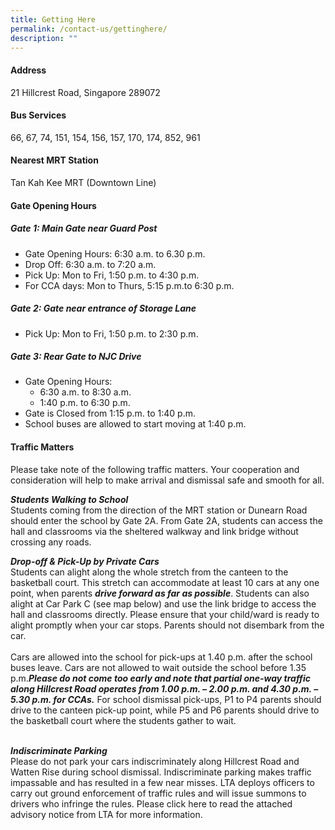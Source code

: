 ```yaml
---
title: Getting Here
permalink: /contact-us/gettinghere/
description: ""
---
```

#### Address
21 Hillcrest Road, Singapore 289072

#### Bus Services
66, 67, 74, 151, 154, 156, 157, 170, 174, 852, 961

#### Nearest MRT Station
Tan Kah Kee MRT (Downtown Line)

#### Gate Opening Hours

##### Gate 1: ***Main Gate near Guard Post***
* Gate Opening Hours: 6:30 a.m. to 6.30 p.m.
* Drop Off: 6:30 a.m. to 7:20 a.m.
* Pick Up: Mon to Fri, 1:50 p.m. to 4:30 p.m.
* For CCA days: Mon to Thurs, 5:15 p.m.to 6:30 p.m.

##### Gate 2: ***Gate near entrance of Storage Lane***
* Pick Up: Mon to Fri, 1:50 p.m. to 2:30 p.m.

##### Gate 3: ***Rear Gate to NJC Drive***
*  Gate Opening Hours:
	*  6:30 a.m. to 8:30 a.m.
	*  1:40 p.m. to 6:30 p.m.
* Gate is Closed from 1:15 p.m. to 1:40 p.m.
* School buses are allowed to start moving at 1:40 p.m.

#### Traffic Matters
Please take note of the following traffic matters. Your cooperation and consideration will help to make arrival and dismissal safe and smooth for all.

***Students Walking to School***<br>
Students coming from the direction of the MRT station or Dunearn Road should enter the school by Gate 2A. From Gate 2A, students can access the hall and classrooms via the sheltered walkway and link bridge without crossing any roads.

***Drop-off & Pick-Up by Private Cars***<br>
Students can alight along the whole stretch from the canteen to the basketball court. This stretch can accommodate at least 10 cars at any one point, when parents ***drive forward as far as possible***. Students can also alight at Car Park C (see map below) and use the link bridge to access the hall and classrooms directly. Please ensure that your child/ward is ready to alight promptly when your car stops. Parents should not disembark from the car.<br><br>
Cars are allowed into the school for pick-ups at 1.40 p.m. after the school buses leave. Cars are not allowed to wait outside the school before 1.35 p.m.***Please do not come too early and note that partial one-way traffic along Hillcrest Road operates from 1.00 p.m. – 2.00 p.m. and 4.30 p.m. – 5.30 p.m. for CCAs.*** For school dismissal pick-ups, P1 to P4 parents should drive to the canteen pick-up point, while P5 and P6 parents should drive to the basketball court where the students gather to wait.<br><br>

***Indiscriminate Parking***<br>
Please do not park your cars indiscriminately along Hillcrest Road and Watten Rise during school dismissal. Indiscriminate parking makes traffic impassable and has resulted in a few near misses. LTA deploys officers to carry out ground enforcement of traffic rules and will
issue summons to drivers who infringe the rules. Please click here to read the attached advisory notice from LTA for more information.